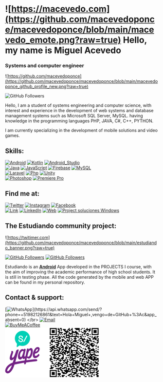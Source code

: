 # ![https://macevedo.com](https://github.com/macevedoponce/macevedoponce/blob/main/macevedo_emote.png?raw=true) Hello, my name is Miguel Acevedo
### Systems and computer engineer

![https://github.com/macevedoponce](https://github.com/macevedoponce/macevedoponce/blob/main/macevedoponce_github_profile_new.png?raw=true)


![GitHub Followers](https://img.shields.io/github/followers/macevedoponce?style=social)

Hello, 
I am a student of systems engineering and computer science, with interest and experience in the development of web systems and database management systems such as Microsoft SQL Server, MySQL. having knowledge in the programming languages PHP, JAVA, C#, C++, PYTHON.

I am currently specializing in the development of mobile solutions and video games.

## Skills:

[![Android](https://img.shields.io/badge/Android-3DDC84?style=for-the-badge&logo=android&logoColor=white&labelColor=101010)]()
[![Kotlin](https://img.shields.io/badge/Kotlin-0095D5?style=for-the-badge&logo=kotlin&logoColor=white&labelColor=101010)]()
[![Android_Studio](https://img.shields.io/badge/Android_Studio-3DDC84?style=for-the-badge&logo=android-studio&logoColor=white&labelColor=101010)]()<br>
[![Java](https://img.shields.io/badge/Java-007396?style=for-the-badge&logo=java&logoColor=white&labelColor=101010)]()
[![JavaScript](https://img.shields.io/badge/JavaScript-F7DF1E?style=for-the-badge&logo=javascript&logoColor=white&labelColor=101010)]()
[![Firebase](https://img.shields.io/badge/Firebase-FFCA28?style=for-the-badge&logo=firebase&logoColor=white&labelColor=101010)]()
[![MySQL](https://img.shields.io/badge/MySQL-4479A1?style=for-the-badge&logo=mysql&logoColor=white&labelColor=101010)]()
<br>
[![Laravel](https://img.shields.io/badge/Laravel-E4405F?style=for-the-badge&logo=laravel&logoColor=white&labelColor=101010)]()
[![Php](https://img.shields.io/badge/Php-007396?style=for-the-badge&logo=php&logoColor=white&labelColor=101010)]()
[![Unity](https://img.shields.io/badge/Unity-000?style=for-the-badge&logo=Unity&logoColor=white&labelColor=101010)]()
<br>
[![Photoshop](https://img.shields.io/badge/Photoshop-27CFFF?style=for-the-badge&logo=Adobephotoshop&logoColor=white&labelColor=101010)]()
[![Premiere Pro](https://img.shields.io/badge/Premiere_Pro-BF5CD7?style=for-the-badge&logo=Adobepremierepro&logoColor=white&labelColor=101010)]()



## Find me at:


[![Twitter](https://img.shields.io/badge/Twitter-@MIGUELA06237421-1DA1F2?style=for-the-badge&logo=twitter&logoColor=white&labelColor=101010)](https://twitter.com/MIGUELA06237421)
[![Instagram](https://img.shields.io/badge/Instagram-miguel.acevedo10-E4405F?style=for-the-badge&logo=instagram&logoColor=white&labelColor=101010)](https://www.instagram.com/miguel.acevedo10/)
[![Facebook](https://img.shields.io/badge/Facebook-@macevedoponce-1877F2?style=for-the-badge&logo=facebook&logoColor=white&labelColor=101010)](https://www.facebook.com/macevedoponce)
</br>
[![Link](https://img.shields.io/badge/Link_Site-macevedo.dev-39E09B?style=for-the-badge&logo=Linktree&logoColor=white&labelColor=101010)]()
[![LinkedIn](https://img.shields.io/badge/LinkedIn-Miguel_Acevedo-0077B5?style=for-the-badge&logo=linkedin&logoColor=white&labelColor=101010)](https://www.linkedin.com/in/miguel-angel-acevedo-ponce-6b9520178)
[![Web](https://img.shields.io/badge/Web-macevedoponce.com-14a1f0?style=for-the-badge&logo=dev.to&logoColor=white&labelColor=101010)]()
[![Project soluciones Windows](https://img.shields.io/badge/Web-macevedoponce.com-14a1f0?style=for-the-badge&logo=dev.to&logoColor=white&labelColor=101010)](http://solucioneswindows.epizy.com/)

## The Estudiando community project:
![https://twitimer.com](https://github.com/macevedoponce/macevedoponce/blob/main/estudiando_banner.png?raw=true)

[![GitHub Followers](https://img.shields.io/github/stars/mouredev/Twitimer-iOS?label=Public%20Web%20App%20repository&style=social)](https://github.com/macevedoponce/estudiando.git)
[![GitHub Followers](https://img.shields.io/github/stars/mouredev/Twitimer-Android?label=Public%20Android%20App%20repository&style=social)](https://github.com/macevedoponce/estudiandoApp.git)

Estudiando is an **[Android]()** App developed in the PROJECTS I course, with the aim of improving the academic performance of high school students. It is still in testing phase. All the code generated by the mobile and web APP can be found in my personal repository.


## Contact & support:

[![WhatsApp](https://img.shields.io/badge/WhatsApp-MESSAGE+COFFEE_(FAST_RESPONSE)_Thank_you!-orange?style=for-the-badge&logo=WhatsApp&logoColor=white&labelColor=101010)](https://api.whatsapp.com/send/?phone=+51982126861&text=Hola+Miguel+,vengo+de+GitHub+%3Ac&app_absent=0)
</br>
[![Email](https://img.shields.io/badge/73122365@continental.edu.pe-my_personal_email_-D14836?style=for-the-badge&logo=gmail&logoColor=white&labelColor=101010)](mailto:73122365@continental.edu.pe)
</br>
[![BuyMeACoffee](https://img.shields.io/badge/Buy_Me_A_Coffee-support_my_work-FFDD00?style=for-the-badge&logo=buy-me-a-coffee&logoColor=white&labelColor=101010)](https://github.com/macevedoponce/macevedoponce/blob/main/yape.png?raw=true)
<br>
![YAPE](https://github.com/macevedoponce/macevedoponce/blob/main/yape.png?raw=true)
